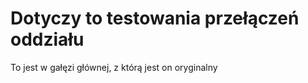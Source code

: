 # <a name="this-is-for-branch-switch-testing"></a>Dotyczy to testowania przełączeń oddziału
To jest w gałęzi głównej, z którą jest on oryginalny
